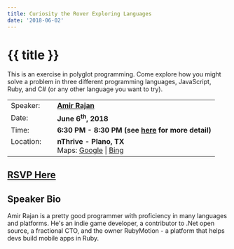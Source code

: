 ```yaml
---
title: Curiosity the Rover Exploring Languages
date: '2018-06-02'
---
```

# {{ title }}

This is an exercise in polyglot programming. Come explore how you might solve a problem in three different programming languages, JavaScript, Ruby, and C# (or any other language you want to try).

<table><tbody><tr><td>Speaker:</td><td>&nbsp;</td><td><b><a title="Amir Rajan" target="_blank" href="http://amirrajan.net/">Amir Rajan</a></b></td></tr><tr><td>Date:</td><td>&nbsp;</td><td><b>June 6<sup>th</sup>, 2018</b></td></tr><tr><td valign="top">Time:</td><td>&nbsp;</td><td><b>6:30 PM - 8:30 PM (see <a title="Location" href="../../location/index.html">here</a> for more detail)</b></td></tr><tr><td valign="top">Location:</td><td>&nbsp;</td><td><b>nThrive - Plano, TX</b><br>Maps: <a title="Google" target="_blank" href="https://goo.gl/maps/1OyNE">Google</a> | <a title="Bing" target="_blank" href="http://binged.it/1afBEJ9">Bing</a></td></tr></tbody></table>

## [RSVP Here](https://www.eventbrite.com/e/curiosity-the-rover-exploring-languages-tickets-46682815558)

## Speaker Bio

Amir Rajan is a pretty good programmer with proficiency in many languages and platforms. He's an indie game developer, a contributor to .Net open source, a fractional CTO, and the owner RubyMotion - a platform that helps devs build mobile apps in Ruby.
    
